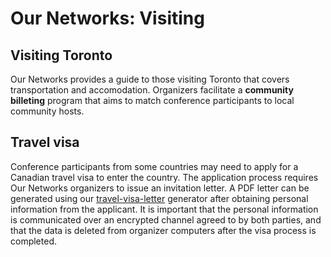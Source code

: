 # Our Networks: Visiting

## Visiting Toronto

Our Networks provides a guide to those visiting Toronto that covers transportation and accomodation. Organizers facilitate a **community billeting** program that aims to match conference participants to local community hosts.

## Travel visa

Conference participants from some countries may need to apply for a Canadian travel visa to enter the country. The application process requires Our Networks organizers to issue an invitation letter. A PDF letter can be generated using our [travel-visa-letter](https://github.com/ournetworks/2019/tree/master/visas) generator after obtaining personal information from the applicant. It is important that the personal information is communicated over an encrypted channel agreed to by both parties, and that the data is deleted from organizer computers after the visa process is completed.